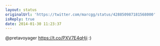 ```yaml
---
layout: status
originalUrl: 'https://twitter.com/marcgg/status/428850987181568000'
isReply: true
date: 2014-01-30 11:23:37
---
```


@pretavoyager https://t.co/PXV7E4qHji :)
